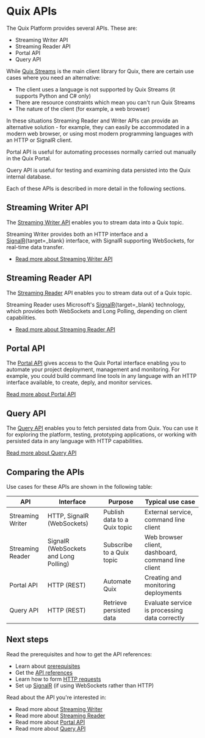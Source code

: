 # Quix APIs

The Quix Platform provides several APIs. These are:

* Streaming Writer API
* Streaming Reader API
* Portal API
* Query API

While [Quix Streams](../client-library-intro.md) is the main client library for Quix, there are certain use cases where you need an alternative:

* The client uses a language is not supported by Quix Streams (it supports Python and C# only)
* There are resource constraints which mean you can't run Quix Streams
* The nature of the client (for example, a web browser)

In these situations Streaming Reader and Writer APIs can provide an alternative solution - for example, they can easily be accommodated in a modern web browser, or using most modern programming languages with an HTTP or SignalR client. 

Portal API is useful for automating processes normally carried out manually in the Quix Portal.

Query API is useful for testing and examining data persisted into the Quix internal database.

Each of these APIs is described in more detail in the following sections.

## Streaming Writer API

The [Streaming Writer API](./streaming-writer-api/index.md) enables you to stream data into a Quix topic. 

Streaming Writer provides both an HTTP interface and a [SignalR](https://learn.microsoft.com/en-us/aspnet/signalr/overview/getting-started/introduction-to-signalr){target=_blank} interface, with SignalR supporting WebSockets, for real-time data transfer.

* [Read more about Streaming Writer API](./streaming-writer-api/index.md)

## Streaming Reader API

The [Streaming Reader](./streaming-reader-api/index.md) API enables you to stream data out of a Quix topic. 

Streaming Reader uses Microsoft's [SignalR](https://learn.microsoft.com/en-us/aspnet/signalr/overview/getting-started/introduction-to-signalr){target=_blank} technology, which provides both WebSockets and Long Polling, depending on client capabilities.

* [Read more about Streaming Reader API](./streaming-reader-api/index.md)

## Portal API

The [Portal API](portal-api/index.md) gives access to the Quix Portal interface enabling you to automate your project deployment, management and monitoring. For example, you could build command line tools in any language with an HTTP interface available, to create, deply, and monitor services.

[Read more about Portal API](portal-api/index.md)

## Query API

The [Query API](query-api/index.md) enables you to fetch persisted data from Quix. You can use it for exploring the platform, testing, prototyping applications, or working with persisted data in any language with HTTP capabilities.

[Read more about Query API](query-api/index.md)

## Comparing the APIs

Use cases for these APIs are shown in the following table:

| API | Interface | Purpose | Typical use case |
|---|---|---|---|
| Streaming Writer | HTTP, SignalR (WebSockets) | Publish data to a Quix topic | External service, command line client |
| Streaming Reader | SignalR (WebSockets and Long Polling)| Subscribe to a Quix topic | Web browser client, dashboard, command line client |
| Portal API | HTTP (REST)| Automate Quix | Creating and monitoring deployments |
| Query API | HTTP (REST) | Retrieve persisted data | Evaluate service is processing data correctly |

## Next steps

Read the prerequisites and how to get the API references: 

* Learn about [prerequisites](prerequisites.md)
* Get the [API references](api-references.md)
* Learn how to form [HTTP requests](http-requests.md)
* Set up [SignalR](signalr.md) (if using WebSockets rather than HTTP)

Read about the API you're interested in:

* Read more about [Streaming Writer](./streaming-writer-api/index.md)
* Read more about [Streaming Reader](./streaming-reader-api/index.md)
* Read more about [Portal API](./portal-api/index.md)
* Read more about [Query API](./query-api/index.md)
